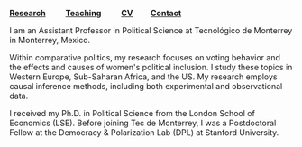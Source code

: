 [**Research**](Research.md) &nbsp; &nbsp; &nbsp; &nbsp; [**Teaching**](Teaching.md) &nbsp; &nbsp; &nbsp; &nbsp; [**CV**](CV.pdf) &nbsp; &nbsp; &nbsp; &nbsp;[**Contact**](Contact.md)

I am an Assistant Professor in Political Science at Tecnológico de Monterrey in Monterrey, Mexico. 

Within comparative politics, my research focuses on voting behavior and the effects and causes of women's political inclusion. I study these topics in Western Europe, Sub-Saharan Africa, and the US. My research employs causal inference methods, including both experimental and observational data.

I received my Ph.D. in Political Science from the London School of Economics (LSE). Before joining Tec de Monterrey, I was a Postdoctoral Fellow at the Democracy & Polarization Lab (DPL) at Stanford University.







